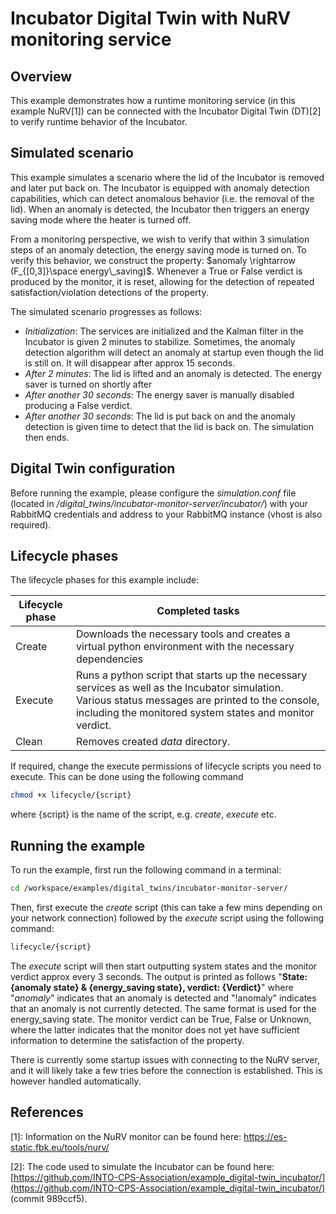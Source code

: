 # Incubator Digital Twin with NuRV monitoring service

## Overview

This example demonstrates how a runtime monitoring service (in this example NuRV[1]) can be connected with the Incubator Digital Twin (DT)[2] to verify runtime behavior of the Incubator.

## Simulated scenario

This example simulates a scenario where the lid of the Incubator is removed and later put back on. The Incubator is equipped with anomaly detection capabilities, which can detect anomalous behavior (i.e. the removal of the lid). When an anomaly is detected, the Incubator then triggers an energy saving mode where the heater is turned off. 

From a monitoring perspective, we wish to verify that within 3 simulation steps of an anomaly detection, the energy saving mode is turned on. To verify this behavior, we construct the property: $`anomaly \rightarrow (F_{[0,3]}\space energy\_saving)`$. Whenever a True or False verdict is produced by the monitor, it is reset, allowing for the detection of repeated satisfaction/violation detections of the property.

The simulated scenario progresses as follows:

- *Initialization*: The services are initialized and the Kalman filter in the Incubator is given 2 minutes to stabilize. Sometimes, the anomaly detection algorithm will detect an anomaly at startup even though the lid is still on. It will disappear after approx 15 seconds.
- *After 2 minutes*: The lid is lifted and an anomaly is detected. The energy saver is turned on shortly after
- *After another 30 seconds*: The energy saver is manually disabled producing a False verdict.
- *After another 30 seconds*: The lid is put back on and the anomaly detection is given time to detect that the lid is back on. The simulation then ends. 


## Digital Twin configuration

Before running the example, please configure the _simulation.conf_ file (located in _/digital_twins/incubator-monitor-server/incubator/_) with your RabbitMQ credentials and address to your RabbitMQ instance (vhost is also required).

## Lifecycle phases

The lifecycle phases for this example include:

| Lifecycle phase | Completed tasks |
| ------ | ------- |
| Create    | Downloads the necessary tools and creates a virtual python environment with the necessary dependencies |
| Execute   | Runs a python script that starts up the necessary services as well as the Incubator simulation. Various status messages are printed to the console, including the monitored system states and monitor verdict. |
| Clean     | Removes created _data_ directory. |

If required, change the execute permissions of lifecycle scripts you need to execute. This can be done using the following command 
```bash
chmod +x lifecycle/{script}
```
where {script} is the name of the script, e.g. _create_, _execute_ etc. 


## Running the example

To run the example, first run the following command in a terminal:
```bash
cd /workspace/examples/digital_twins/incubator-monitor-server/
```
Then, first execute the _create_ script (this can take a few mins depending on your network connection) followed by the _execute_ script using the following command:
```bash
lifecycle/{script}
```

The _execute_ script will then start outputting system states and the monitor verdict approx every 3 seconds. The output is printed as follows "__State: {anomaly state} & {energy_saving state}, verdict: {Verdict}__" where "_anomaly_" indicates that an anomaly is detected and "!anomaly" indicates that an anomaly is not currently detected. The same format is used for the energy_saving state.
The monitor verdict can be True, False or Unknown, where the latter indicates that the monitor does not yet have sufficient information to determine the satisfaction of the property.

There is currently some startup issues with connecting to the NuRV server, and it will likely take a few tries before the connection is established. This is however handled automatically.

## References

[1]: Information on the NuRV monitor can be found here: https://es-static.fbk.eu/tools/nurv/

[2]: The code used to simulate the Incubator can be found here: [https://github.com/INTO-CPS-Association/example_digital-twin_incubator/](https://github.com/INTO-CPS-Association/example_digital-twin_incubator/) (commit 989ccf5).
